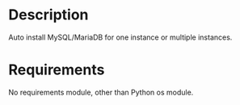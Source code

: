 # Description

Auto install MySQL/MariaDB for one instance or multiple instances.

# Requirements

No requirements module, other than Python os module.
